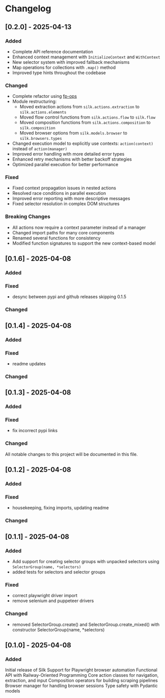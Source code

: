 # Changelog

## [0.2.0] - 2025-04-13

### Added
- Complete API reference documentation
- Enhanced context management with `InitializeContext` and `WithContext`
- New selector system with improved fallback mechanisms
- Map operations for collections with `.map()` method
- Improved type hints throughout the codebase

### Changed
- Complete refactor using [fp-ops](https://github.com/galaddirie/fp-ops/)
- Module restructuring:
  - Moved extraction actions from `silk.actions.extraction` to `silk.actions.elements`
  - Moved flow control functions from `silk.actions.flow` to `silk.flow`
  - Moved composition functions from `silk.actions.composition` to `silk.composition` 
  - Moved browser options from `silk.models.browser` to `silk.browsers.types`
- Changed execution model to explicitly use contexts: `action(context)` instead of `action(manager)`
- Improved error handling with more detailed error types
- Enhanced retry mechanisms with better backoff strategies
- Optimized parallel execution for better performance

### Fixed
- Fixed context propagation issues in nested actions
- Resolved race conditions in parallel execution
- Improved error reporting with more descriptive messages
- Fixed selector resolution in complex DOM structures

### Breaking Changes
- All actions now require a context parameter instead of a manager
- Changed import paths for many core components
- Renamed several functions for consistency
- Modified function signatures to support the new context-based model


## [0.1.6] - 2025-04-08

### Added

### Fixed
- desync between pypi and github releases skipping 0.1.5

### Changed



## [0.1.4] - 2025-04-08

### Added

### Fixed
- readme updates

### Changed


## [0.1.3] - 2025-04-08

### Added

### Fixed

- fix incorrect pypi links

### Changed




All notable changes to this project will be documented in this file.


## [0.1.2] - 2025-04-08

### Added

### Fixed
- housekeeping, fixing imports, updating readme

### Changed


## [0.1.1] - 2025-04-08

### Added
- Add support for creating selector groups with unpacked selectors using `SelectorGroup(name, *selectors)`
- added tests for selectors and selector groups

### Fixed
- correct playwright driver import
- remove selenium and puppeteer drivers

### Changed
- removed SelectorGroup.create() and SelectorGroup.create_mixed() with constructor SelectorGroup(name, *selectors)

## [0.1.0] - 2025-04-08

### Added
Initial release of Silk
Support for Playwright browser automation
Functional API with Railway-Oriented Programming
Core action classes for navigation, extraction, and input
Composition operators for building scraping pipelines
Browser manager for handling browser sessions
Type safety with Pydantic models
